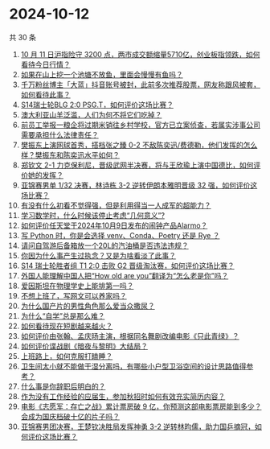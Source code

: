 # 2024-10-12

共 30 条

<!-- BEGIN ZHIHUQUESTIONS -->
<!-- 最后更新时间 Sat Oct 12 2024 00:15:11 GMT+0800 (China Standard Time) -->
1. [10 月 11 日沪指险守 3200 点，两市成交额缩量5710亿，创业板指领跌，如何看待今日行情？](https://www.zhihu.com/question/813176615)
1. [如果在山上挖一个池塘不放鱼，里面会慢慢有鱼吗？](https://www.zhihu.com/question/448818037)
1. [千万粉丝博主「大蓝」抖音账号被封，此前多次推荐股票，网友称跟风被套，如何看待此事？](https://www.zhihu.com/question/815800406)
1. [S14瑞士轮BLG 2:0 PSG.T，如何评价这场比赛？](https://www.zhihu.com/question/821564555)
1. [澳大利亚山羊泛滥，人们为何不将它们吃掉？](https://www.zhihu.com/question/567095572)
1. [前员工举报一粮企将过期米销往乡村学校，官方已立案侦查，若属实涉事公司需要承担什么法律责任？](https://www.zhihu.com/question/812759562)
1. [樊振东上演网球首秀，搭档张之臻 0-2 不敌陈奕迅/费德勒，他们发挥的怎么样？樊振东和陈奕迅水平如何？](https://www.zhihu.com/question/820626659)
1. [郑钦文 2-1 力克保利尼，晋级武网半决赛，将与王欣瑜上演中国德比，如何评价她的发挥？](https://www.zhihu.com/question/821488373)
1. [亚锦赛男单 1/32 决赛，林诗栋 3-2 逆转伊朗本雅明晋级 32 强，如何评价这场比赛？](https://www.zhihu.com/question/821661939)
1. [有没有什么初看不觉得强，但是利用得当一人成军的超能力？](https://www.zhihu.com/question/665119460)
1. [学习数学时，什么时候该停止考虑“几何意义”?](https://www.zhihu.com/question/764950880)
1. [如何评价任天堂于2024年10月9日发布的闹钟产品Alarmo？](https://www.zhihu.com/question/796745149)
1. [写 Python 时，你是会选择 venv、Conda、Poetry 还是 Rye ？](https://www.zhihu.com/question/666301305)
1. [请问自驾游后备箱放一个20L的汽油桶是否违法违规？](https://www.zhihu.com/question/645927189)
1. [你因为什么事产生过执念？又是为啥看淡了此事？](https://www.zhihu.com/question/801777143)
1. [S14 瑞士轮胜者组 T1 2:0 击败 G2 晋级淘汰赛，如何评价这场比赛？](https://www.zhihu.com/question/820152171)
1. [外国人能理解中国人把“How old are you”翻译为“怎么老是你”吗？](https://www.zhihu.com/question/665200611)
1. [爱因斯坦在物理学史上能排第一吗？](https://www.zhihu.com/question/653124248)
1. [不想上班了，写网文可以养家吗？](https://www.zhihu.com/question/548059074)
1. [为什么国产片的男性角色那么爱当众撒尿？](https://www.zhihu.com/question/751640254)
1. [为什么“自学”总是那么难？](https://www.zhihu.com/question/634591602)
1. [如何看待现在短剧越来越火？](https://www.zhihu.com/question/648480376)
1. [如何评价由张翰、孟庆旸主演，根据同名舞剧改编电影《只此青绿》？](https://www.zhihu.com/question/679256785)
1. [如何评价谍战剧《暗夜与黎明》大结局？](https://www.zhihu.com/question/741450872)
1. [上班路上，如何克服打瞌睡？](https://www.zhihu.com/question/800764462)
1. [卫生间太小就不能做干湿分离吗，有哪些小户型卫浴空间的设计思路值得参考？](https://www.zhihu.com/question/667077444)
1. [什么事是你辞职后明白的？](https://www.zhihu.com/question/53293880)
1. [作为没有工作经验的应届生，参加秋招时如何有效充实简历内容？](https://www.zhihu.com/question/668869086)
1. [电影《志愿军：存亡之战》累计票房破 9 亿，你预测这部电影票房能到多少？会成为国庆档破十亿的片子吗？](https://www.zhihu.com/question/707792044)
1. [亚锦赛男团决赛，王楚钦决胜局发挥神勇 3-2 逆转林昀儒，助力国乒摘冠，如何评价这场比赛？](https://www.zhihu.com/question/809457815)
<!-- END ZHIHUQUESTIONS -->
